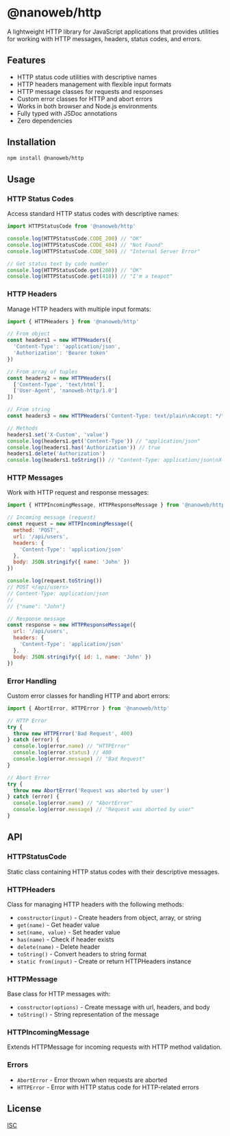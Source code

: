 # @nanoweb/http

A lightweight HTTP library for JavaScript applications that provides utilities for working with HTTP messages, headers, status codes, and errors.

## Features

- HTTP status code utilities with descriptive names
- HTTP headers management with flexible input formats
- HTTP message classes for requests and responses
- Custom error classes for HTTP and abort errors
- Works in both browser and Node.js environments
- Fully typed with JSDoc annotations
- Zero dependencies

## Installation

```bash
npm install @nanoweb/http
```

## Usage

### HTTP Status Codes

Access standard HTTP status codes with descriptive names:

```js
import HTTPStatusCode from '@nanoweb/http'

console.log(HTTPStatusCode.CODE_200) // "OK"
console.log(HTTPStatusCode.CODE_404) // "Not Found"
console.log(HTTPStatusCode.CODE_500) // "Internal Server Error"

// Get status text by code number
console.log(HTTPStatusCode.get(200)) // "OK"
console.log(HTTPStatusCode.get(418)) // "I'm a teapot"
```

### HTTP Headers

Manage HTTP headers with multiple input formats:

```js
import { HTTPHeaders } from '@nanoweb/http'

// From object
const headers1 = new HTTPHeaders({
  'Content-Type': 'application/json',
  'Authorization': 'Bearer token'
})

// From array of tuples
const headers2 = new HTTPHeaders([
  ['Content-Type', 'text/html'],
  ['User-Agent', 'nanoweb-http/1.0']
])

// From string
const headers3 = new HTTPHeaders('Content-Type: text/plain\nAccept: */*')

// Methods
headers1.set('X-Custom', 'value')
console.log(headers1.get('Content-Type')) // "application/json"
console.log(headers1.has('Authorization')) // true
headers1.delete('Authorization')
console.log(headers1.toString()) // "Content-Type: application/json\nX-Custom: value"
```

### HTTP Messages

Work with HTTP request and response messages:

```js
import { HTTPIncomingMessage, HTTPResponseMessage } from '@nanoweb/http'

// Incoming message (request)
const request = new HTTPIncomingMessage({
  method: 'POST',
  url: '/api/users',
  headers: {
    'Content-Type': 'application/json'
  },
  body: JSON.stringify({ name: 'John' })
})

console.log(request.toString())
// POST </api/users>
// Content-Type: application/json
//
// {"name": "John"}

// Response message
const response = new HTTPResponseMessage({
  url: '/api/users',
  headers: {
    'Content-Type': 'application/json'
  },
  body: JSON.stringify({ id: 1, name: 'John' })
})
```

### Error Handling

Custom error classes for handling HTTP and abort errors:

```js
import { AbortError, HTTPError } from '@nanoweb/http'

// HTTP Error
try {
  throw new HTTPError('Bad Request', 400)
} catch (error) {
  console.log(error.name) // "HTTPError"
  console.log(error.status) // 400
  console.log(error.message) // "Bad Request"
}

// Abort Error
try {
  throw new AbortError('Request was aborted by user')
} catch (error) {
  console.log(error.name) // "AbortError"
  console.log(error.message) // "Request was aborted by user"
}
```

## API

### HTTPStatusCode

Static class containing HTTP status codes with their descriptive messages.

### HTTPHeaders

Class for managing HTTP headers with the following methods:
- `constructor(input)` - Create headers from object, array, or string
- `get(name)` - Get header value
- `set(name, value)` - Set header value
- `has(name)` - Check if header exists
- `delete(name)` - Delete header
- `toString()` - Convert headers to string format
- `static from(input)` - Create or return HTTPHeaders instance

### HTTPMessage

Base class for HTTP messages with:
- `constructor(options)` - Create message with url, headers, and body
- `toString()` - String representation of the message

### HTTPIncomingMessage

Extends HTTPMessage for incoming requests with HTTP method validation.

### Errors

- `AbortError` - Error thrown when requests are aborted
- `HTTPError` - Error with HTTP status code for HTTP-related errors

## License

[ISC](LICENSE)
